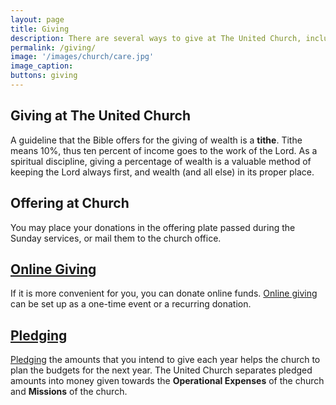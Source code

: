 ```yaml
---
layout: page
title: Giving
description: There are several ways to give at The United Church, including tithes, offerings, online giving, and pledging, highlighting how each method supports the church’s operational expenses and missions. It also encourages a disciplined approach to giving as a spiritual practice. 
permalink: /giving/
image: '/images/church/care.jpg'
image_caption:
buttons: giving
---
```



## Giving at The United Church

A guideline that the Bible offers for the giving of wealth is a **tithe**. Tithe means 10%, thus ten percent of income goes to the work of the Lord. As a spiritual discipline, giving a percentage of wealth is a valuable method of keeping the Lord always first, and wealth (and all else) in its proper place.

## Offering at Church

You may place your donations in the offering plate passed during the Sunday services, or mail them to the church office.

## [Online Giving](https://uccdga.churchcenter.com/giving)

If it is more convenient for you, you can donate online funds. [Online giving](https://uccdga.churchcenter.com/giving) can be set up as a one-time event or a recurring donation.

## [Pledging](https://bit.ly/ucc-pledge)

[Pledging](https://bit.ly/ucc-pledge) the amounts that you intend to give each year helps the church to plan the budgets for the next year. The United Church separates pledged amounts into money given towards the **Operational Expenses** of the church and **Missions** of the church.

